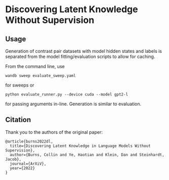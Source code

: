 # Discovering Latent Knowledge Without Supervision

## Usage
Generation of contrast pair datasets with model hidden states and  labels is separated from the model fitting/evaluation scripts to allow for caching.

From the command line, use
```
wandb sweep evaluate_sweep.yaml 
```
for sweeps or 
```
python evaluate_runner.py --device cuda --model gpt2-l
```
for passing arguments in-line. Generation is similar to evaluation.


## Citation

Thank you to the authors of the original paper:

    @article{burns2022dl,
      title={Discovering Latent Knowledge in Language Models Without Supervision},
      author={Burns, Collin and Ye, Haotian and Klein, Dan and Steinhardt, Jacob},
      journal={ArXiV},
      year={2022}
    }

